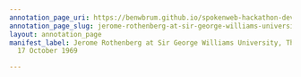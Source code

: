 ```yaml
---
annotation_page_uri: https://benwbrum.github.io/spokenweb-hackathon-development/annotations/jerome-rothenberg-at-sir-george-williams-university-the-poetry-series-17-october-1969-canvas-1-jerome-rothenberg.json
annotation_page_slug: jerome-rothenberg-at-sir-george-williams-university-the-poetry-series-17-october-1969-canvas-1-jerome-rothenberg
layout: annotation_page
manifest_label: Jerome Rothenberg at Sir George Williams University, The Poetry Series,
  17 October 1969

---
```

